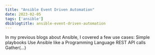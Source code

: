 ```yaml
---
title: "Ansible Event Driven Automation"
date: 2023-02-05
tags: ['ansible']
dbiblogtitle: ansible-event-driven-automation
---
```

In my previous blogs about Ansible, I covered a few use cases: Simple playbooks Use Ansible like a Programming Language REST API calls Gather(…)